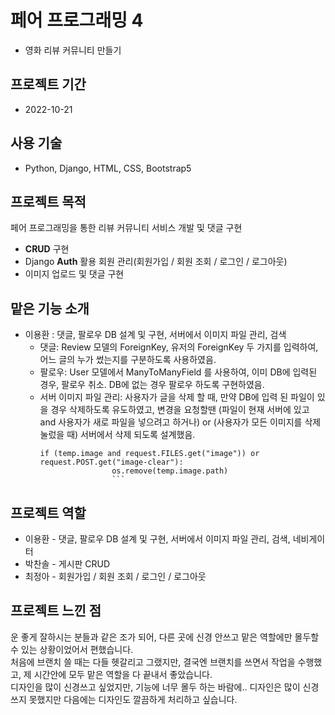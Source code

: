# 페어 프로그래밍 4

- 영화 리뷰 커뮤니티 만들기

## 프로젝트 기간

- 2022-10-21

## 사용 기술

- Python, Django, HTML, CSS, Bootstrap5

## 프로젝트 목적

페어 프로그래밍을 통한 리뷰 커뮤니티 서비스 개발 및 댓글 구현

- **CRUD** 구현
- Django **Auth** 활용 회원 관리(회원가입 / 회원 조회 / 로그인 / 로그아웃)
- 이미지 업로드 및 댓글 구현

## 맡은 기능 소개

- 이용환 : 댓글, 팔로우 DB 설계 및 구현, 서버에서 이미지 파일 관리, 검색
  - 댓글: Review 모델의 ForeignKey, 유저의 ForeignKey 두 가지를 입력하여, 어느 글의 누가 썼는지를 구분하도록 사용하였음.
  - 팔로우: User 모델에서 ManyToManyField 를 사용하여, 이미 DB에 입력된 경우, 팔로우 취소. DB에 없는 경우 팔로우 하도록 구현하였음.
  - 서버 이미지 파일 관리: 사용자가 글을 삭제 할 때, 만약 DB에 입력 된 파일이 있을 경우 삭제하도록 유도하였고,
    변경을 요청할땐 (파일이 현재 서버에 있고 and 사용자가 새로 파일을 넣으려고 하거나) or (사용자가 모든 이미지를 삭제 눌렀을 때) 서버에서 삭제 되도록 설계했음.
    ```pyhon
    if (temp.image and request.FILES.get("image")) or request.POST.get("image-clear"):
                    os.remove(temp.image.path)
                    ```

## 프로젝트 역할

- 이용환 - 댓글, 팔로우 DB 설계 및 구현, 서버에서 이미지 파일 관리, 검색, 네비게이터
- 박찬솔 - 게시판 CRUD
- 최정아 - 회원가입 / 회원 조회 / 로그인 / 로그아웃

## 프로젝트 느낀 점

운 좋게 잘하시는 분들과 같은 조가 되어, 다른 곳에 신경 안쓰고 맡은 역할에만 몰두할 수 있는 상황이었어서 편했습니다.  
처음에 브랜치 쓸 때는 다들 헷갈리고 그랬지만, 결국엔 브랜치를 쓰면서 작업을 수행했고, 제 시간안에 모두 맡은 역할을 다 끝내서 좋았습니다.  
디자인을 많이 신경쓰고 싶었지만, 기능에 너무 몰두 하는 바람에.. 디자인은 많이 신경쓰지 못했지만 다음에는 디자인도 깔끔하게 처리하고 싶습니다.   
